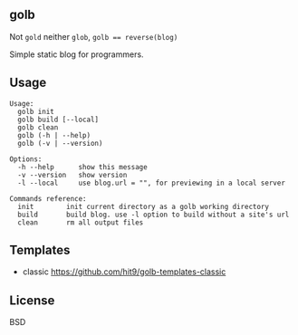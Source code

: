 golb
----

Not `gold` neither `glob`, `golb == reverse(blog)`

Simple static blog for programmers.

Usage
-----

```
Usage:
  golb init
  golb build [--local]
  golb clean
  golb (-h | --help)
  golb (-v | --version)

Options:
  -h --help      show this message
  -v --version   show version
  -l --local     use blog.url = "", for previewing in a local server

Commands reference:
  init        init current directory as a golb working directory
  build       build blog. use -l option to build without a site's url
  clean       rm all output files
```

Templates
---------

* classic https://github.com/hit9/golb-templates-classic

License
-------

BSD
